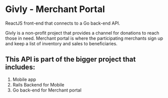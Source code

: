 # Givly - Merchant Portal

ReactJS front-end that connects to a Go back-end API. 

Givly is a non-profit project that provides a channel for donations to reach those in need. Merchant portal is where the participating merchants sign up and keep a list of inventory and sales to beneficiaries.

## This API is part of the bigger project that includes:

1. Mobile app
2. Rails Backend for Mobile
3. Go back-end for Merchant portal